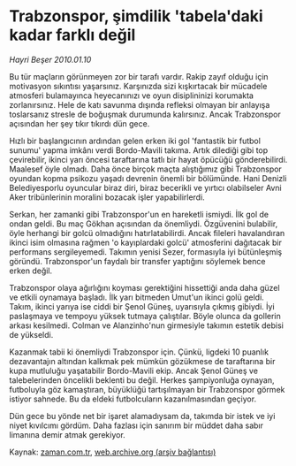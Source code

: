 # Trabzonspor, şimdilik 'tabela'daki kadar farklı değil

*Hayri Beşer 2010.01.10*

<tr><td class="metin" colspan="2" style="padding-top: 20px; padding-left: 5px; ">Bu tür maçların görünmeyen zor bir tarafı vardır. Rakip zayıf olduğu için motivasyon sıkıntısı yaşarsınız. Karşınızda sizi kışkırtacak bir mücadele atmosferi bulamayınca heyecanınızı ve oyun disiplininizi korumakta zorlanırsınız. Hele de katı savunma dışında refleksi olmayan bir anlayışa toslarsanız stresle de boğuşmak durumunda kalırsınız. Ancak Trabzonspor açısından her şey tıkır tıkırdı dün gece.</td></tr><tr><td class="metin" colspan="2" style="padding-top: 20px; padding-left: 5px; "><p> Hızlı bir başlangıcının ardından gelen erken iki gol 'fantastik bir futbol sunumu' yapma imkânı verdi Bordo-Mavili takıma. Artık dilediği gibi top çevirebilir, ikinci yarı öncesi taraftarına tatlı bir hayat öpücüğü gönderebilirdi. Maalesef öyle olmadı. Daha önce birçok maçta alıştığımız gibi Trabzonspor oyundan kopma psikozu yaşadı devrenin önemli bir bölümünde. Hani Denizli Belediyesporlu oyuncular biraz diri, biraz becerikli ve yırtıcı olabilseler Avni Aker tribünlerinin moralini bozacak işler yapabilirlerdi.
<p> Serkan, her zamanki gibi Trabzonspor'un en hareketli ismiydi. İlk gol de ondan geldi. Bu maç Gökhan açısından da önemliydi. Özgüvenini bulabilir, öyle herhangi bir golcü olmadığını hatırlatabilirdi. Ancak fileleri havalandıran ikinci isim olmasına rağmen 'o kayıplardaki golcü' atmosferini dağıtacak bir performans sergileyemedi. Takımın yenisi Sezer, formasıyla iyi bütünleşmiş göründü. Trabzonspor'un faydalı bir transfer yaptığını söylemek bence erken değil.
<p> Trabzonspor olaya ağırlığını koyması gerektiğini hissettiği anda daha güzel ve etkili oynamaya başladı. İlk yarı bitmeden Umut'un ikinci golü geldi. Takım, ikinci yarıya ise ciddi bir Şenol Güneş, uyarısıyla çıkmış gibiydi. İyi paslaşmaya ve tempoyu yüksek tutmaya çalıştılar. Böyle olunca da gollerin arkası kesilmedi. Colman ve Alanzinho'nun girmesiyle takımın estetik debisi de yükseldi.
<p> Kazanmak tabii ki önemliydi Trabzonspor için. Çünkü, ligdeki 10 puanlık dezavantajın altından kalkmak pek mümkün gözükmese de taraftarına bir kupa mutluluğu yaşatabilir Bordo-Mavili ekip. Ancak Şenol Güneş ve talebelerinden öncelikli beklenti bu değil. Herkes şampiyonluğa oynayan, futboluyla göz kamaştıran, büyüklüğü tartışılmayan bir Trabzonspor görmek istiyor sahnede. Bu da eldeki futbolcuların kazanılmasından geçiyor.
<p> Dün gece bu yönde net bir işaret alamadıysam da, takımda bir istek ve iyi niyet kıvılcımı gördüm. Daha fazlası için sanırım bir müddet daha sabır limanına demir atmak gerekiyor.<br/></p></p></p></p></p></td></tr>

Kaynak: [zaman.com.tr](http://zaman.com.tr/yazar.do?yazino=938354), [web.archive.org (arşiv bağlantısı)](http://web.archive.org/web/20100217160732/http://www.zaman.com.tr:80/yazar.do?yazino=938354)
